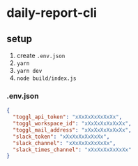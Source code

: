 # daily-report-cli

## setup

1. create `.env.json`
2. `yarn`
3. `yarn dev`
4. `node build/index.js`

### .env.json

```json
{
  "toggl_api_token": "xXxXxXxXxXxXx",
  "toggl_workspace_id": "xXxXxXxXxXxXx",
  "toggl_mail_address": "xXxXxXxXxXxXx",
  "slack_token": "xXxXxXxXxXxXx",
  "slack_channel": "xXxXxXxXxXxXx",
  "slack_times_channel": "xXxXxXxXxXxXx"
}
```
